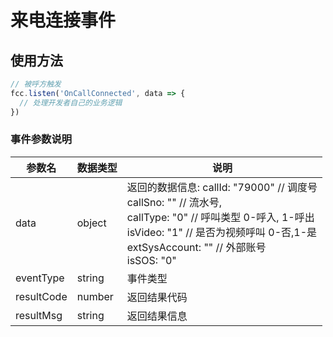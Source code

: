 # 来电连接事件

<!-- ## 来电连接事件示例

:::preview
demo-preview=../../../components/interface/im/receive.vue
::: -->

## 使用方法

```typescript
// 被呼方触发
fcc.listen('OnCallConnected', data => {
  // 处理开发者自己的业务逻辑
})
```


### 事件参数说明

| **参数名**  | **数据类型** | **说明** |
| ----------- | ------------ | --------------------------------------------- |
| data       | object       | 返回的数据信息: callId: "79000"   // 调度号 <br/> callSno: ""   // 流水号,<br/>callType: "0" // 呼叫类型 0-呼入, 1-呼出 <br/>isVideo: "1" // 是否为视频呼叫  0-否,1-是<br/>extSysAccount: ""    // 外部账号<br/>isSOS: "0"     
| eventType       | string       | 事件类型           |         
| resultCode       | number       | 返回结果代码             |         
| resultMsg       | string       | 返回结果信息             |  